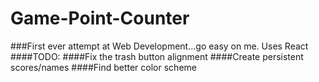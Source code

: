 # Game-Point-Counter
###First ever attempt at Web Development...go easy on me. Uses React
####TODO:
####Fix the trash button alignment
####Create persistent scores/names
####Find better color scheme
